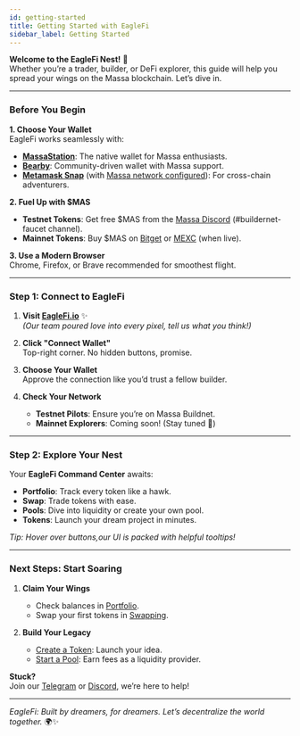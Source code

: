 ```yaml
---
id: getting-started
title: Getting Started with EagleFi
sidebar_label: Getting Started
---
```


**Welcome to the EagleFi Nest!** 🦅  
Whether you’re a trader, builder, or DeFi explorer, this guide will help you spread your wings on the Massa blockchain. Let’s dive in.

---

### Before You Begin  

**1. Choose Your Wallet**  
EagleFi works seamlessly with:

- **[MassaStation](https://station.massa.net)**: The native wallet for Massa enthusiasts.
- **[Bearby](https://bearby.io/)**: Community-driven wallet with Massa support.
- **[Metamask Snap](https://metamask.io/)** (with [Massa network configured](https://docs.massa.net/docs/build/wallet/metamask-snap)): For cross-chain adventurers.  

**2. Fuel Up with $MAS**

- **Testnet Tokens**: Get free $MAS from the [Massa Discord](https://discord.com/channels/828270821042159636/1097797634065956915) (#buildernet-faucet channel).
- **Mainnet Tokens**: Buy $MAS on [Bitget](https://www.bitget.com/fr/spot/MASUSDT) or [MEXC](https://www.mexc.com/) (when live).

**3. Use a Modern Browser**  
Chrome, Firefox, or Brave recommended for smoothest flight.  

---

### Step 1: Connect to EagleFi  

1. **Visit [EagleFi.io](https://eaglefi.io)** ✨  
   *(Our team poured love into every pixel, tell us what you think!)*  

2. **Click "Connect Wallet"**  
   Top-right corner. No hidden buttons, promise.

3. **Choose Your Wallet**  
   Approve the connection like you’d trust a fellow builder.  

4. **Check Your Network**  
   - **Testnet Pilots**: Ensure you’re on Massa Buildnet.  
   - **Mainnet Explorers**: Coming soon! (Stay tuned 🚀)

---

### Step 2: Explore Your Nest  

Your **EagleFi Command Center** awaits:  

- **Portfolio**: Track every token like a hawk.  
- **Swap**: Trade tokens with ease.
- **Pools**: Dive into liquidity or create your own pool.  
- **Tokens**: Launch your dream project in minutes.  

*Tip: Hover over buttons,our UI is packed with helpful tooltips!*  

<!-- ---

### Step 3: Fuel Your Wallet  

**Need $MASSA?**  
- **Testnet**: Grab tokens from the [Massa Faucet](https://faucet.massa.net).  
- **Mainnet**: Buy from exchanges (details coming soon).  

**Transfer Tokens**  
Send assets to your wallet address (visible in EagleFi’s dashboard).  

*Why? Because even eagles need gas to soar.* ⛽  

--- -->
---

### Next Steps: Start Soaring

1. **Claim Your Wings**  
   - Check balances in [Portfolio](https://www.eaglefi.io/portfolio).  
   - Swap your first tokens in [Swapping](https://www.eaglefi.io/).  

2. **Build Your Legacy**  
   - [Create a Token](https://www.eaglefi.io/create-token): Launch your idea.  
   - [Start a Pool](https://www.eaglefi.io/create-pool): Earn fees as a liquidity provider.  

**Stuck?**  
Join our [Telegram](https://t.me/eaglefi_community) or [Discord](https://discord.com/invite/r7hpAxVUMC), we’re here to help!  

---

*EagleFi: Built by dreamers, for dreamers. Let’s decentralize the world together.* 🌍✨